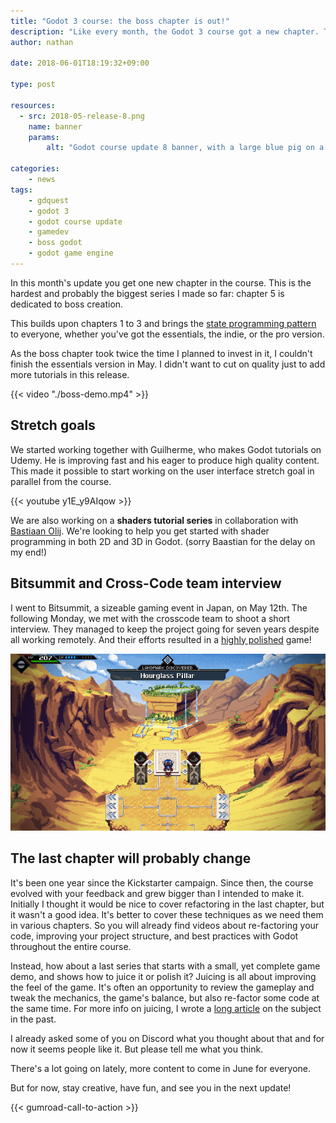 ```yaml
---
title: "Godot 3 course: the boss chapter is out!"
description: "Like every month, the Godot 3 course got a new chapter. This time it's dedicated to boss creation, the State programming patterns and all the techniques you'll need to create a convincing pattern-based boss in Godot."
author: nathan

date: 2018-06-01T18:19:32+09:00

type: post

resources:
  - src: 2018-05-release-8.png
    name: banner
    params:
        alt: "Godot course update 8 banner, with a large blue pig on a green background"

categories:
    - news
tags:
    - gdquest
    - godot 3
    - godot course update
    - gamedev
    - boss godot
    - godot game engine
---
```


In this month's update you get one new chapter in the course. This is the hardest and probably the biggest series I made so far: chapter 5 is dedicated to boss creation.

This builds upon chapters 1 to 3 and brings the [state programming pattern](https://www.youtube.com/watch?v=Ty4wZL7pDME) to everyone, whether you've got the essentials, the indie, or the pro version.

As the boss chapter took twice the time I planned to invest in it, I couldn't finish the essentials version in May. I didn't want to cut on quality just to add more tutorials in this release.

{{< video "./boss-demo.mp4" >}}

## Stretch goals

We started working together with Guilherme, who makes Godot tutorials on Udemy. He is improving fast and his eager to produce high quality content. This made it possible to start working on the user interface stretch goal in parallel from the course.

{{< youtube y1E_y9AIqow >}}

We are also working on a **shaders tutorial series** in collaboration with [Bastiaan Olij](https://www.youtube.com/channel/UCrbLJYzJjDf2p-vJC011lYw). We're looking to help you get started with shader programming in both 2D and 3D in Godot. (sorry Baastian for the delay on my end!)

## Bitsummit and Cross-Code team interview

I went to Bitsummit, a sizeable gaming event in Japan, on May 12th. The following Monday, we met with the crosscode team to shoot a short interview. They managed to keep the project going for seven years despite all working remotely. And their efforts resulted in a [highly polished](https://store.steampowered.com/app/368340/CrossCode/) game!

![Desert map in Crosscode](crosscode-hourglass-desert.png)

## The last chapter will probably change

It's been one year since the Kickstarter campaign. Since then, the course evolved with your feedback and grew bigger than I intended to make it. Initially I thought it would be nice to cover refactoring in the last chapter, but it wasn't a good idea. It's better to cover these techniques as we need them in various chapters. So you will already find videos about re-factoring your code, improving your project structure, and best practices with Godot throughout the entire course.

Instead, how about a last series that starts with a small, yet complete game demo, and shows how to juice it or polish it? Juicing is all about improving the feel of the game. It's often an opportunity to review the gameplay and tweak the mechanics, the game's balance, but also re-factor some code at the same time.
For more info on juicing, I wrote a [long article](https://gameanalytics.com/blog/squeezing-more-juice-out-of-your-game-design.html) on the subject in the past.

I already asked some of you on Discord what you thought about that and for now it seems people like it. But please tell me what you think.

There's a lot going on lately, more content to come in June for everyone.

But for now, stay creative, have fun, and see you in the next update!

{{< gumroad-call-to-action >}}
